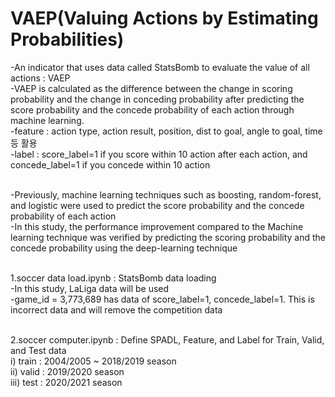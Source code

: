 # VAEP(Valuing Actions by Estimating Probabilities)

<Introduction>
-An indicator that uses data called StatsBomb to evaluate the value of all actions : VAEP<br/>
-VAEP is calculated as the difference between the change in scoring probability and the change in conceding probability after predicting the score probability and the concede probability of each action through machine learning.<br/>
-feature : action type, action result, position, dist to goal, angle to goal, time등 활용<br/>
-label : score_label=1 if you score within 10 action after each action, and concede_label=1 if you concede within 10 action <br/><br/>

-Previously, machine learning techniques such as boosting, random-forest, and logistic were used to predict the score probability and the concede probability of each action<br/>
-In this study, the performance improvement compared to the Machine learning technique was verified by predicting the scoring probability and the concede probability using the deep-learning technique<br/><br/>

1.soccer data load.ipynb : StatsBomb data loading<br/>
-In this study, LaLiga data will be used<br/>
-game_id = 3,773,689 has data of score_label=1, concede_label=1. This is incorrect data and will remove the competition data<br/><br/>

2.soccer computer.ipynb : Define SPADL, Feature, and Label for Train, Valid, and Test data<br/>
i) train : 2004/2005 ~ 2018/2019 season<br/>
ii) valid : 2019/2020 season<br/>
iii) test : 2020/2021 season<br/> 


